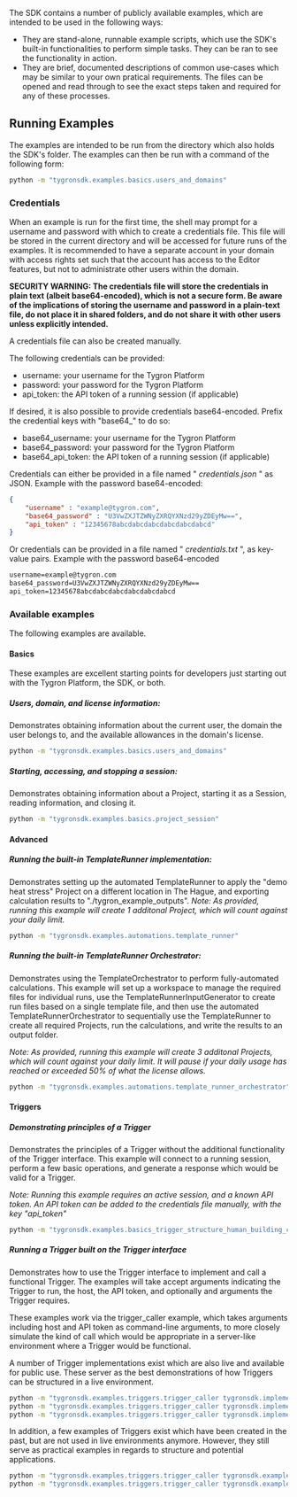 The SDK contains a number of publicly available examples, which are intended to be used in the following ways:
* They are stand-alone, runnable example scripts, which use the SDK's built-in functionalities to perform simple tasks. They can be ran to see the functionality in action.
* They are brief, documented descriptions of common use-cases which may be similar to your own pratical requirements. The files can be opened and read through to see the exact steps taken and required for any of these processes.

## Running Examples
The examples are intended to be run from the directory which also holds the SDK's folder. The examples can then be run with a command of the following form:

```bash
python -m "tygronsdk.examples.basics.users_and_domains"
```

### Credentials
When an example is run for the first time, the shell may prompt for a username and password with which to create a credentials file. This file will be stored in the current directory and will be accessed for future runs of the examples. It is recommended to have a separate account in your domain with access rights set such that the account has access to the Editor features, but not to administrate other users within the domain.

**SECURITY WARNING: The credentials file will store the credentials in plain text (albeit base64-encoded), which is not a secure form. Be aware of the implications of storing the username and password in a plain-text file, do not place it in shared folders, and do not share it with other users unless explicitly intended.**

A credentials file can also be created manually.

The following credentials can be provided:
* username: your username for the Tygron Platform
* password: your password for the Tygron Platform
* api_token: the API token of a running session (if applicable)

If desired, it is also possible to provide credentials base64-encoded. Prefix the credential keys with "base64_" to do so:
* base64_username: your username for the Tygron Platform
* base64_password: your password for the Tygron Platform
* base64_api_token: the API token of a running session (if applicable)

Credentials can either be provided in a file named " _credentials.json_ " as JSON. Example with the password base64-encoded:

```json
{
    "username" : "example@tygron.com",
    "base64_password" : "U3VwZXJTZWNyZXRQYXNzd29yZDEyMw==",
    "api_token" : "12345678abcdabcdabcdabcdabcdabcd"
}
```

Or credentials can be provided in a file named " _credentials.txt_ ", as key-value pairs. Example with the password base64-encoded
```txt
username=example@tygron.com
base64_password=U3VwZXJTZWNyZXRQYXNzd29yZDEyMw==
api_token=12345678abcdabcdabcdabcdabcdabcd
```

### Available examples
The following examples are available.

#### Basics
These examples are excellent starting points for developers just starting out with the Tygron Platform, the SDK, or both.

##### Users, domain, and license information:
Demonstrates obtaining information about the current user, the domain the user belongs to, and the available allowances in the domain's license.

```bash
python -m "tygronsdk.examples.basics.users_and_domains"
```

##### Starting, accessing, and stopping a session:
Demonstrates obtaining information about a Project, starting it as a Session, reading information, and closing it.
```bash
python -m "tygronsdk.examples.basics.project_session"
```

#### Advanced

##### Running the built-in TemplateRunner implementation:
Demonstrates setting up the automated TemplateRunner to apply the "demo heat stress" Project on a different location in The Hague, and exporting calculation results to "./tygron_example_outputs".
*Note: As provided, running this example will create 1 additonal Project, which will count against your daily limit.*
```bash
python -m "tygronsdk.examples.automations.template_runner"
```

##### Running the built-in TemplateRunner Orchestrator:
Demonstrates using the TemplateOrchestrator to perform fully-automated calculations. This example will set up a workspace to manage the required files for individual runs, use the TemplateRunnerInputGenerator to create run files based on a single template file, and then use the automated TemplateRunnerOrchestrator to sequentially use the TemplateRunner to create all required Projects, run the calculations, and write the results to an output folder.

*Note: As provided, running this example will create 3 additonal Projects, which will count against your daily limit. It will pause if your daily usage has reached or exceeded 50% of what the license allows.*
```bash
python -m "tygronsdk.examples.automations.template_runner_orchestrator"
```

#### Triggers

##### Demonstrating principles of a Trigger
Demonstrates the principles of a Trigger without the additional functionality of the Trigger interface. This example will connect to a running session, perform a few basic operations, and generate a response which would be valid for a Trigger.

*Note: Running this example requires an active session, and a known API token. An API token can be added to the credentials file manually, with the key "api_token"*
```bash
python -m "tygronsdk.examples.basics_trigger_structure_human_building_counter"
```

##### Running a Trigger built on the Trigger interface
Demonstrates how to use the Trigger interface to implement and call a functional Trigger. The examples will take accept arguments indicating the Trigger to run, the host, the API token, and optionally and arguments the Trigger requires.

These examples work via the trigger_caller example, which takes arguments including host and API token as command-line arguments, to more closely simulate the kind of call which would be appropriate in a server-like environment where a Trigger would be functional.

A number of Trigger implementations exist which are also live and available for public use. These server as the best demonstrations of how Triggers can be structured in a live environment.

```bash
python -m "tygronsdk.examples.triggers.trigger_caller tygronsdk.implementations.triggers.trigger_generate_sewer_areas engine.tygron.com 14654848IaBWfOYqGxd2BhSimG8d0S30"
python -m "tygronsdk.examples.triggers.trigger_caller tygronsdk.implementations.triggers.trigger_geotiff_from_geoshare engine.tygron.com 14654848IaBWfOYqGxd2BhSimG8d0S30 {\"bbp-value\":\"tygron/testfiles/bbp-zero.tiff\"}"
python -m "tygronsdk.examples.triggers.trigger_caller tygronsdk.implementations.triggers.trigger_overlay_active_by_parent engine.tygron.com 14654848IaBWfOYqGxd2BhSimG8d0S30"
```

In addition, a few examples of Triggers exist which have been created in the past, but are not used in live environments anymore. However, they still serve as practical examples in regards to structure and potential applications.

```bash
python -m "tygronsdk.examples.triggers.trigger_caller tygronsdk.examples.triggers.trigger_implementation_human_building_counter engine.tygron.com 14654848IaBWfOYqGxd2BhSimG8d0S30"
python -m "tygronsdk.examples.triggers.trigger_caller tygronsdk.examples.triggers.trigger_implementation_geotiff_from_geoshare_via_stream engine.tygron.com 14654848IaBWfOYqGxd2BhSimG8d0S30 {\"bbp-value\":\"tygron/testfiles/bbp-zero.tiff\"}"
```